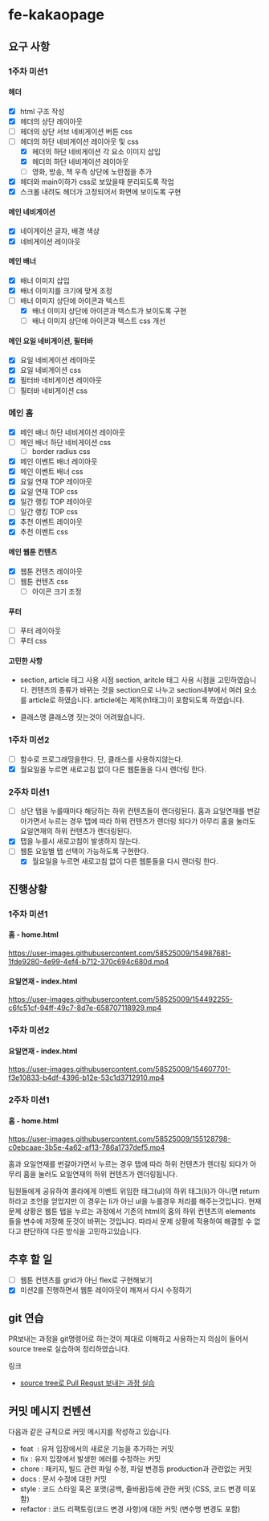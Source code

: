 # fe-kakaopage

## 요구 사항

### 1주차 미션1

#### 헤더

- [x] html 구조 작성
- [x] 헤더의 상단 레이아웃
- [ ] 헤더의 상단 서브 네비게이션 버튼 css
- [ ] 헤더의 하단 네비게이션 레이아웃 및 css
  - [x] 헤더의 하단 네비게이션 각 요소 이미지 삽입
  - [x] 헤더의 하단 네비게이션 레이아웃
  - [ ] 영화, 방송, 책 우측 상단에 노란점을 추가
- [x] 헤더와 main이하가 css로 보았을때 분리되도록 작업
- [x] 스크롤 내려도 헤더가 고정되어서 화면에 보이도록 구현

#### 메인 네비게이션

- [x] 네이게이션 글자, 배경 색상
- [x] 네비게이션 레이아웃

#### 메인 배너

- [x] 배너 이미지 삽입
- [x] 배너 이미지를 크기에 맞게 조정
- [ ] 배너 이미지 상단에 아이콘과 텍스트
  - [x] 배너 이미지 상단에 아이콘과 텍스트가 보이도록 구현
  - [ ] 배너 이미지 상단에 아이콘과 텍스트 css 개선

#### 메인 요일 네비게이션, 필터바

- [x] 요일 네비게이션 레이아웃
- [x] 요일 네비게이션 css
- [x] 필터바 네비게이션 레이아웃
- [ ] 필터바 네비게이션 css

### 메인 홈

- [x] 메인 배너 하단 네비게이션 레이아웃
- [ ] 메인 배너 하단 네비게이션 css
  - [ ] border radius css
- [x] 메인 이벤트 배너 레이아웃
- [x] 메인 이벤트 배너 css
- [x] 요일 연재 TOP 레이아웃
- [x] 요일 연재 TOP css
- [x] 일간 랭킹 TOP 레이아웃
- [ ] 일간 랭킹 TOP css
- [x] 추천 이벤트 레이아웃
- [x] 추천 이벤트 css

#### 메인 웹툰 컨텐츠

- [x] 웹툰 컨텐츠 레이아웃
- [ ] 웹툰 컨텐츠 css
  - [ ] 아이콘 크기 조정

#### 푸터

- [ ] 푸터 레이아웃
- [ ] 푸터 css

#### 고민한 사항

- section, article 태그 사용 시점
  section, aritcle 태그 사용 시점을 고민하였습니다. 컨텐츠의 종류가 바뀌는 것을 section으로 나누고 section내부에서 여러 요소를 article로 하였습니다. article에는 제목(h1태그)이 포함되도록 하였습니다.

- 클래스명
  클래스명 짓는것이 어려웠습니다.

### 1주차 미션2

- [ ] 함수로 프로그래밍을한다. 단, 클래스를 사용하지않는다.
- [x] 월요일을 누르면 새로고침 없이 다른 웹툰들을 다시 렌더링 한다.

### 2주차 미션1

- [ ] 상단 탭을 누를때마다 해당하는 하위 컨텐츠들이 렌더링된다.
      홈과 요일연재를 번갈아가면서 누르는 경우 탭에 따라 하위 컨텐츠가 렌더링 되다가 아무리 홈을 눌러도 요일연재의 하위 컨텐츠가 렌더링된다.
- [x] 탭을 누를시 새로고침이 발생하지 않는다.
- [ ] 웹툰 요일별 탭 선택이 가능하도록 구현한다.
  - [x] 월요일을 누르면 새로고침 없이 다른 웹툰들을 다시 렌더링 한다.

## 진행상황

### 1주차 미션1

#### 홈 - home.html

https://user-images.githubusercontent.com/58525009/154987681-1fde9280-4e99-4ef4-b712-370c694c680d.mp4

#### 요일연재 - index.html

https://user-images.githubusercontent.com/58525009/154492255-c6fc51cf-94ff-49c7-8d7e-658707118929.mp4

### 1주차 미션2

#### 요일연재 - index.html

https://user-images.githubusercontent.com/58525009/154607701-f3e10833-b4df-4396-b12e-53c1d3712910.mp4

### 2주차 미션1

#### 홈 - home.html

https://user-images.githubusercontent.com/58525009/155128798-c0ebcaae-3b5e-4a62-af13-786a1737def5.mp4

홈과 요일연재를 번갈아가면서 누르는 경우 탭에 따라 하위 컨텐츠가 렌더링 되다가 아무리 홈을 눌러도 요일연재의 하위 컨텐츠가 렌더링됩니다.

팀원들에게 공유하여 콜라에게 이벤트 위임한 태그(ul)의 하위 태그(li)가 아니면 return 하라고 조언을 얻었지만 이 경우는 li가 아닌 ul을 누를경우 처리를 해주는것입니다. 현재 문제 상황은 웹툰 탭을 누르는 과정에서 기존의 html의 홈의 하위 컨텐츠의 elements들을 변수에 저장해 둔것이 바뀌는 것입니다. 따라서 문제 상황에 적용하여 해결할 수 없다고 판단하여 다른 방식을 고민하고있습니다.

## 추후 할 일

- [ ] 웹툰 컨텐츠를 grid가 아닌 flex로 구현해보기
- [x] 미션2를 진행하면서 웹툰 레이아웃이 깨져서 다시 수정하기

## git 연습

PR보내는 과정을 git명령어로 하는것이 제대로 이해하고 사용하는지 의심이 들어서 source tree로 실습하여 정리하였습니다.

링크

- [source tree로 Pull Requst 보내는 과정 실습](https://gist.github.com/HongJungKim-dev/8349df5c30ce6c6f85974c7d3144e096)

## 커밋 메시지 컨벤션

다음과 같은 규칙으로 커밋 메시지를 작성하고 있습니다.

- feat  : 유저 입장에서의 새로운 기능을 추가하는 커밋
- fix : 유저 입장에서 발생한 에러를 수정하는 커밋
- chore : 패키지, 빌드 관련 파일 수정, 파일 변경등 production과 관련없는 커밋
- docs : 문서 수정에 대한 커밋
- style : 코드 스타일 혹은 포맷(공백, 줄바꿈)등에 관한 커밋 (CSS, 코드 변경 미포함)
- refactor : 코드 리팩토링(코드 변경 사항)에 대한 커밋 (변수명 변경도 포함)
